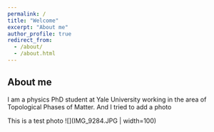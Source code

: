 ```yaml
---
permalink: /
title: "Welcome"
excerpt: "About me"
author_profile: true
redirect_from: 
  - /about/
  - /about.html
---
```


## About me

I am a physics PhD student at Yale University working in the area of Topological Phases of Matter. And I tried to add a photo

This is a test photo
![](IMG_9284.JPG | width=100)
